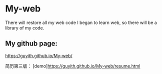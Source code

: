 # My-web
There will restore all my web code
I began to learn web, so there will be a library of my code.

My github page:
----
https://guyith.github.io/My-web/

简历第三版：
[demo]https://guyith.github.io/My-web/resume.html
